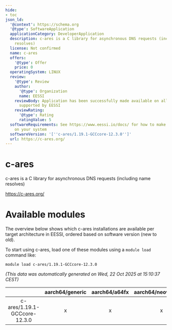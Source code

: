 ```yaml
---
hide:
- toc
json_ld:
  '@context': https://schema.org
  '@type': SoftwareApplication
  applicationCategory: DeveloperApplication
  description: c-ares is a C library for asynchronous DNS requests (including name
    resolves)
  license: Not confirmed
  name: c-ares
  offers:
    '@type': Offer
    price: 0
  operatingSystem: LINUX
  review:
    '@type': Review
    author:
      '@type': Organization
      name: EESSI
    reviewBody: Application has been successfully made available on all architectures
      supported by EESSI
    reviewRating:
      '@type': Rating
      ratingValue: 5
  softwareRequirements: See https://www.eessi.io/docs/ for how to make EESSI available
    on your system
  softwareVersion: '[''c-ares/1.19.1-GCCcore-12.3.0'']'
  url: https://c-ares.org/
---
```


c-ares
======


c-ares is a C library for asynchronous DNS requests (including name resolves)

https://c-ares.org/
# Available modules


The overview below shows which c-ares installations are available per target architecture in EESSI, ordered based on software version (new to old).

To start using c-ares, load one of these modules using a `module load` command like:

```shell
module load c-ares/1.19.1-GCCcore-12.3.0
```

*(This data was automatically generated on Wed, 22 Oct 2025 at 15:10:37 CEST)*

| |aarch64/generic|aarch64/a64fx|aarch64/neoverse_n1|aarch64/neoverse_v1|aarch64/nvidia/grace|x86_64/generic|x86_64/amd/zen2|x86_64/amd/zen3|x86_64/amd/zen4|x86_64/intel/cascadelake|x86_64/intel/haswell|x86_64/intel/icelake|x86_64/intel/sapphirerapids|x86_64/intel/skylake_avx512|
| :---: | :---: | :---: | :---: | :---: | :---: | :---: | :---: | :---: | :---: | :---: | :---: | :---: | :---: | :---: |
|c-ares/1.19.1-GCCcore-12.3.0|x|x|x|x|x|x|x|x|x|x|x|x|x|x|
